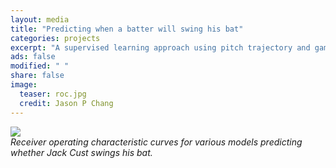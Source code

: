 ```yaml
---                                                                             
layout: media                                                                   
title: "Predicting when a batter will swing his bat"                 
categories: projects                                                            
excerpt: "A supervised learning approach using pitch trajectory and game situation information"
ads: false                                                                      
modified: " "                                                                   
share: false                                                                    
image:                                                                          
  teaser: roc.jpg                                                    
  credit: Jason P Chang                                                         
---
```


<img src="{{ site.url }}/images/{{page.image.teaser}}" />                       
                                                                                
<div><em>Receiver operating characteristic curves for various models predicting whether Jack Cust swings his bat.</em></div>
